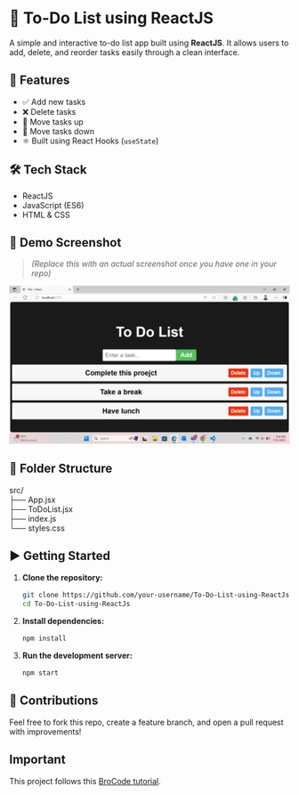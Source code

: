 # 📝 To-Do List using ReactJS

A simple and interactive to-do list app built using **ReactJS**. It allows users to add, delete, and reorder tasks easily through a clean interface.

## 🚀 Features

- ✅ Add new tasks  
- ❌ Delete tasks  
- 🔼 Move tasks up  
- 🔽 Move tasks down  
- ⚛️ Built using React Hooks (`useState`)

## 🛠️ Tech Stack

- ReactJS  
- JavaScript (ES6)  
- HTML & CSS

## 📸 Demo Screenshot

> *(Replace this with an actual screenshot once you have one in your repo)*

![To-Do List Demo](screenshot.png)

## 📁 Folder Structure
src/  
├── App.jsx  
├── ToDoList.jsx  
├── index.js  
└── styles.css  

## ▶️ Getting Started

1. **Clone the repository:**
   ```bash
   git clone https://github.com/your-username/To-Do-List-using-ReactJs.git
   cd To-Do-List-using-ReactJs
2. **Install dependencies:**
   ```bash
   npm install
3. **Run the development server:**
   ```bash
   npm start
## 🙌 Contributions
Feel free to fork this repo, create a feature branch, and open a pull request with improvements!
## Important
This project follows this [BroCode tutorial](https://www.youtube.com/watch?v=9wiWzu_tRB0).
